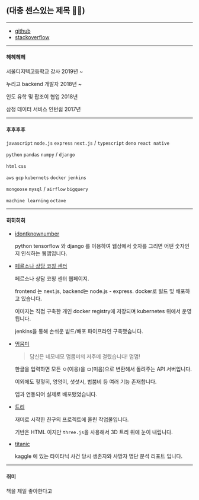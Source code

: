 ## (대충 센스있는 제목 🐱‍👤)

---

- [github](https://github.com/hotsoycandy)
- [stackoverflow](https://stackoverflow.com/users/8414569/jun)

---

#### 헤헤헤헤

서울디지텍고등학교 강사 2019년 ~

누리고 backend 개발자 2018년 ~

인도 유학 및 팝조이 협업 2018년

삼정 데이터 서비스 인턴쉽 2017년

---

#### 후후후후

`javascript` `node.js` `express` `next.js` / `typescript` `deno` `react native`

`python` `pandas` `numpy` /  `django`

`html` `css`

`aws` `gcp` `kubernets` `docker` `jenkins`

`mongoose` `mysql` / `airflow` `bigquery`

`machine learning` `octave`

---

#### 히히히히

- [idontknownumber](https://github.com/hotsoycandy/idontknownumber)

  python tensorflow 와 django 를 이용하여 웹상에서 숫자를 그리면 어떤 숫자인지 인식하는 웹앱입니다.

- [페르소나 상담 코칭 센터](https://personas.co.kr/)

  페르소나 상담 코칭 센터 웹페이지.

  frontend 는 next.js, backend는 node.js - express. docker로 빌드 및 배포하고 있습니다.

  이미지는 직접 구축한 개인 docker registry에 저장되며 kubernetes 위에서 운영됩니다.

  jenkins을 통해 손쉬운 빋드/배포 파이프라인 구축했습니다.

- [멈뭄미](https://github.com/hotsoycandy/mum-moom-mi)

  > 담신믄 네모네모 멈뭄미믜 저주메 걸렸습니다! 멈멈!

  한글을 입력하면 모든 ㅇ(이응)을 ㅁ(미음)으로 변환해서 돌려주는 API 서버입니다.

  이외에도 헣헣히, 엉엉이, 섯섯시, 법붑비 등 여러 기능 존재합니다.

  앱과 연동되어 실제로 배포됐었습니다.

- [트리](https://github.com/Resten1497/christmas_tree/blob/master/html/3d-tree.html)

  재미로 시작한 친구의 프로젝트에 올린 작업물입니다.

  기반은 HTML 이지만 `three.js`을 사용해서 3D 트리 위에 눈이 내립니다.

- [titanic](https://www.kaggle.com/magicard/titanic-surviver-s-data-analyze)

  kaggle 에 있는 타이타닉 사건 당시 생존자와 사망자 명단 분석 리포트 입니다.

---

#### 취미

책을 제일 좋아한다고
